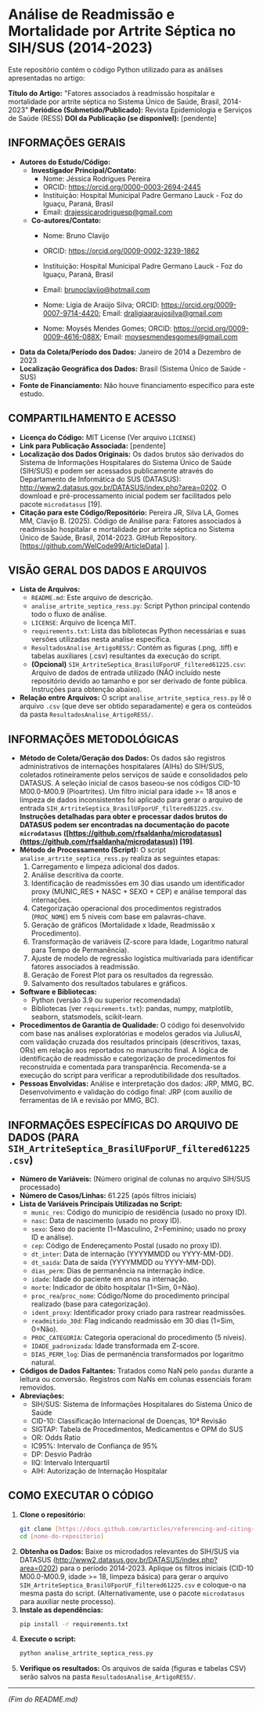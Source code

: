 
# Análise de Readmissão e Mortalidade por Artrite Séptica no SIH/SUS (2014-2023)

Este repositório contém o código Python utilizado para as análises apresentadas no artigo:

**Título do Artigo:** "Fatores associados à readmissão hospitalar e mortalidade por artrite séptica no Sistema Único de Saúde, Brasil, 2014-2023"
**Periódico (Submetido/Publicado):** Revista Epidemiologia e Serviços de Saúde (RESS)
**DOI da Publicação (se disponível):** [pendente]

## INFORMAÇÕES GERAIS

* **Autores do Estudo/Código:**
    * **Investigador Principal/Contato:**
        * Nome: Jéssica Rodrigues Pereira
        * ORCID: https://orcid.org/0000-0003-2694-2445
        * Instituição: Hospital Municipal Padre Germano Lauck - Foz do Iguaçu, Paraná, Brasil
        * Email: drajessicarodriguesp@gmail.com
    * **Co-autores/Contato:**
        * Nome: Bruno Clavijo
        * ORCID: https://orcid.org/0009-0002-3239-1862
        * Instituição: Hospital Municipal Padre Germano Lauck - Foz do Iguaçu, Paraná, Brasil
        * Email: brunoclavijo@hotmail.com

        * Nome: Lígia de Araújo Silva; ORCID: https://orcid.org/0009-0007-9714-4420; Email: draligiaaraujosilva@gmail.com
          
        * Nome: Moysés Mendes Gomes; ORCID: https://orcid.org/0009-0009-4616-088X; Email: moysesmendesgomes@gmail.com
* **Data da Coleta/Período dos Dados:** Janeiro de 2014 a Dezembro de 2023
* **Localização Geográfica dos Dados:** Brasil (Sistema Único de Saúde - SUS)
* **Fonte de Financiamento:** Não houve financiamento específico para este estudo.

## COMPARTILHAMENTO E ACESSO

* **Licença do Código:** MIT License (Ver arquivo `LICENSE`)
* **Link para Publicação Associada:** [pendente]
* **Localização dos Dados Originais:** Os dados brutos são derivados do Sistema de Informações Hospitalares do Sistema Único de Saúde (SIH/SUS) e podem ser acessados publicamente através do Departamento de Informática do SUS (DATASUS): <http://www2.datasus.gov.br/DATASUS/index.php?area=0202>. O download e pré-processamento inicial podem ser facilitados pelo pacote `microdatasus` [19].
* **Citação  para este Código/Repositório:**
    Pereira JR, Silva LA, Gomes MM, Clavijo B. (2025). Código de Análise para: Fatores associados à readmissão hospitalar e mortalidade por artrite séptica no Sistema Único de Saúde, Brasil, 2014-2023. GitHub Repository. [https://github.com/WelCode99/ArticleData]
].

## VISÃO GERAL DOS DADOS E ARQUIVOS

* **Lista de Arquivos:**
    * `README.md`: Este arquivo de descrição.
    * `analise_artrite_septica_ress.py`: Script Python principal contendo todo o fluxo de análise.
    * `LICENSE`: Arquivo de licença MIT.
    * `requirements.txt`: Lista das bibliotecas Python necessárias e suas versões utilizadas nesta analise específica.
    * `ResultadosAnalise_ArtigoRESS/`: Contém as figuras (.png, .tiff) e tabelas auxiliares (.csv) resultantes da execução do script.
    * **(Opcional)** `SIH_ArtriteSeptica_BrasilUFporUF_filtered61225.csv`: Arquivo de dados de entrada utilizado (NÃO incluído neste repositório devido ao tamanho e por ser derivado de fonte pública. Instruções para obtenção abaixo).
* **Relação entre Arquivos:** O script `analise_artrite_septica_ress.py` lê o arquivo `.csv` (que deve ser obtido separadamente) e gera os conteúdos da pasta `ResultadosAnalise_ArtigoRESS/`.

## INFORMAÇÕES METODOLÓGICAS

* **Método de Coleta/Geração dos Dados:** Os dados são registros administrativos de internações hospitalares (AIHs) do SIH/SUS, coletados rotineiramente pelos serviços de saúde e consolidados pelo DATASUS. A seleção inicial de casos baseou-se nos códigos CID-10 M00.0-M00.9 (Pioartrites). Um filtro inicial para idade >= 18 anos e limpeza de dados inconsistentes foi aplicado para gerar o arquivo de entrada `SIH_ArtriteSeptica_BrasilUFporUF_filtered61225.csv`. **Instruções detalhadas para obter e processar dados brutos do DATASUS podem ser encontradas na documentação do pacote `microdatasus` ([https://github.com/rfsaldanha/microdatasus](https://github.com/rfsaldanha/microdatasus)) [19]**.
* **Método de Processamento (Script):** O script `analise_artrite_septica_ress.py` realiza as seguintes etapas:
    1.  Carregamento e limpeza adicional dos dados.
    2.  Análise descritiva da coorte.
    3.  Identificação de readmissões em 30 dias usando um identificador proxy (MUNIC\_RES + NASC + SEXO + CEP) e análise temporal das internações.
    4.  Categorização operacional dos procedimentos registrados (`PROC_NOME`) em 5 níveis com base em palavras-chave.
    5.  Geração de gráficos (Mortalidade x Idade, Readmissão x Procedimento).
    6.  Transformação de variáveis (Z-score para Idade, Logaritmo natural para Tempo de Permanência).
    7.  Ajuste de modelo de regressão logística multivariada para identificar fatores associados à readmissão.
    8.  Geração de Forest Plot para os resultados da regressão.
    9.  Salvamento dos resultados tabulares e gráficos.
* **Software e Bibliotecas:**
    * Python (versão 3.9 ou superior recomendada)
    * Bibliotecas (ver `requirements.txt`): pandas, numpy, matplotlib, seaborn, statsmodels, scikit-learn.
* **Procedimentos de Garantia de Qualidade:** O código foi desenvolvido com base nas análises exploratórias e modelos gerados via JuliusAI, com validação cruzada dos resultados principais (descritivos, taxas, ORs) em relação aos reportados no manuscrito final. A lógica de identificação de readmissão e categorização de procedimentos foi reconstruída e comentada para transparência. Recomenda-se a execução do script para verificar a reprodutibilidade dos resultados.
* **Pessoas Envolvidas:** Análise e interpretação dos dados: JRP, MMG, BC. Desenvolvimento e validação do código final: JRP (com auxílio de ferramentas de IA e revisão por MMG, BC).

## INFORMAÇÕES ESPECÍFICAS DO ARQUIVO DE DADOS (PARA `SIH_ArtriteSeptica_BrasilUFporUF_filtered61225.csv`)

* **Número de Variáveis:** (Número original de colunas no arquivo SIH/SUS processado)
* **Número de Casos/Linhas:** 61.225 (após filtros iniciais)
* **Lista de Variáveis Principais Utilizadas no Script:**
    * `munic_res`: Código do município de residência (usado no proxy ID).
    * `nasc`: Data de nascimento (usado no proxy ID).
    * `sexo`: Sexo do paciente (1=Masculino, 2=Feminino; usado no proxy ID e análise).
    * `cep`: Código de Endereçamento Postal (usado no proxy ID).
    * `dt_inter`: Data de internação (YYYYMMDD ou YYYY-MM-DD).
    * `dt_saida`: Data de saída (YYYYMMDD ou YYYY-MM-DD).
    * `dias_perm`: Dias de permanência na internação índice.
    * `idade`: Idade do paciente em anos na internação.
    * `morte`: Indicador de óbito hospitalar (1=Sim, 0=Não).
    * `proc_rea`/`proc_nome`: Código/Nome do procedimento principal realizado (base para categorização).
    * `ident_proxy`: Identificador proxy criado para rastrear readmissões.
    * `readmitido_30d`: Flag indicando readmissão em 30 dias (1=Sim, 0=Não).
    * `PROC_CATEGORIA`: Categoria operacional do procedimento (5 níveis).
    * `IDADE_padronizada`: Idade transformada em Z-score.
    * `DIAS_PERM_log`: Dias de permanência transformados por logaritmo natural.
* **Códigos de Dados Faltantes:** Tratados como NaN pelo `pandas` durante a leitura ou conversão. Registros com NaNs em colunas essenciais foram removidos.
* **Abreviações:**
    * SIH/SUS: Sistema de Informações Hospitalares do Sistema Único de Saúde
    * CID-10: Classificação Internacional de Doenças, 10ª Revisão
    * SIGTAP: Tabela de Procedimentos, Medicamentos e OPM do SUS
    * OR: Odds Ratio
    * IC95%: Intervalo de Confiança de 95%
    * DP: Desvio Padrão
    * IIQ: Intervalo Interquartil
    * AIH: Autorização de Internação Hospitalar

## COMO EXECUTAR O CÓDIGO

1.  **Clone o repositório:**
    ```bash
    git clone [https://docs.github.com/articles/referencing-and-citing-content](https://docs.github.com/articles/referencing-and-citing-content)
    cd [nome-do-repositorio]
    ```
2.  **Obtenha os Dados:** Baixe os microdados relevantes do SIH/SUS via DATASUS (<http://www2.datasus.gov.br/DATASUS/index.php?area=0202>) para o período 2014-2023. Aplique os filtros iniciais (CID-10 M00.0-M00.9, idade >= 18, limpeza básica) para gerar o arquivo `SIH_ArtriteSeptica_BrasilUFporUF_filtered61225.csv` e coloque-o na mesma pasta do script. (Alternativamente, use o pacote `microdatasus` para auxiliar neste processo).
3.  **Instale as dependências:**
    ```bash
    pip install -r requirements.txt
    ```
4.  **Execute o script:**
    ```bash
    python analise_artrite_septica_ress.py
    ```
5.  **Verifique os resultados:** Os arquivos de saída (figuras e tabelas CSV) serão salvos na pasta `ResultadosAnalise_ArtigoRESS/`.

---
*(Fim do README.md)*
